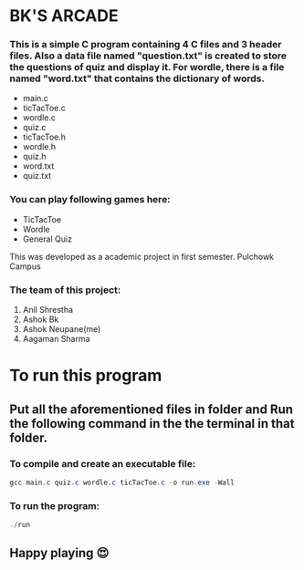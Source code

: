 # BK'S ARCADE

### This is a simple C program containing 4 C files and 3 header files. Also a data file named "question.txt" is created to store the questions of quiz and display it. For wordle, there is a file named "word.txt" that contains the dictionary of words.
* main.c
* ticTacToe.c
* wordle.c
* quiz.c
* ticTacToe.h
* wordle.h
* quiz.h
* word.txt
* quiz.txt

### You can play following games here: 
* TicTacToe
* Wordle
* General Quiz

This was developed as a academic project in first semester. Pulchowk Campus 

### The team of this project: 
1. Anil Shrestha
2. Ashok Bk
3. Ashok Neupane(me)
4. Aagaman Sharma

# To run this program 
## Put all the aforementioned files in folder and Run the following command in the the terminal in that folder.


### To compile and create an executable file: 
``` powershell
gcc main.c quiz.c wordle.c ticTacToe.c -o run.exe -Wall
```

### To run the program:
``` powershell
./run
```

## Happy playing 😍